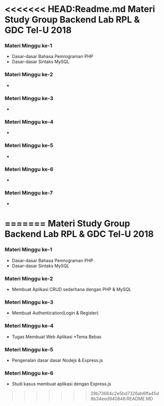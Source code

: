 <<<<<<< HEAD:Readme.md
Materi Study Group Backend Lab RPL & GDC Tel-U 2018
====================================================

### Materi Minggu ke-1
- Dasar-dasar Bahasa Pemrograman PHP 
- Dasar-dasar Sintaks MySQL

### Materi Minggu ke-2
-

### Meteri Minggu ke-3
-

### Meteri Minggu ke-4
-

### Meteri Minggu ke-5
-

### Meteri Minggu ke-6
-

### Meteri Minggu ke-7
-
=======
Materi Study Group Backend Lab RPL & GDC Tel-U 2018
====================================================

### Materi Minggu ke-1
- Dasar-dasar Bahasa Pemrograman PHP 
- Dasar-dasar Sintaks MySQL

### Materi Minggu ke-2
- Membuat Aplikasi CRUD sederhana dengan PHP & MySQL

### Meteri Minggu ke-3
- Membuat Authentication(Login & Register)

### Meteri Minggu ke-4
- Tugas Membuat Web Aplikasi *Tema Bebas

### Meteri Minggu ke-5
- Pengenalan dasar dasar Nodejs & Express.js

### Meteri Minggu ke-6
- Studi kasus membuat aplikasi dengan Express.js
>>>>>>> 29b73664c2e5bd7326ab6ffa45d8b34eed940846:README.MD
